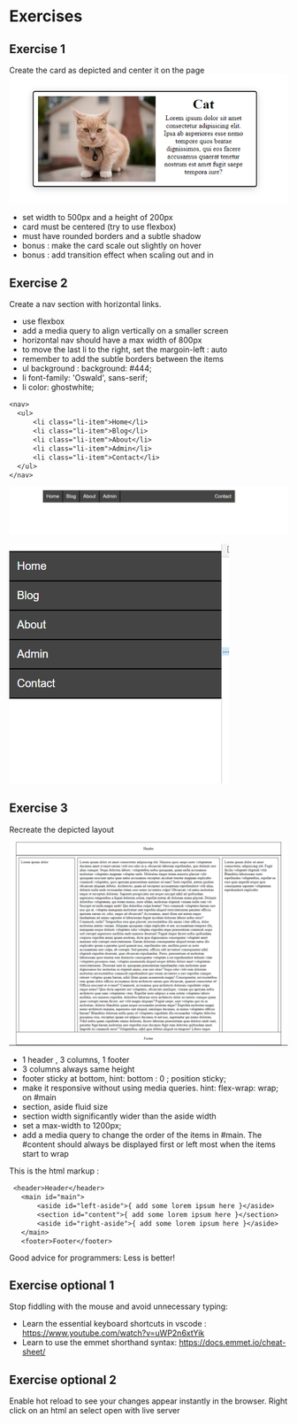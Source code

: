 
# Exercises

## Exercise 1
Create the card as depicted and center it on the page
![alt text](https://github.com/senner008/Class12/blob/master/HTMLCSSWeek_2/card_challenge.png "Card challenge")

- set width to 500px and a height of 200px
- card must be centered (try to use flexbox)
- must have rounded borders and a subtle shadow 
- bonus : make the card scale out slightly on hover
- bonus : add transition effect when scaling out and in


## Exercise 2

Create a nav section with horizontal links.

- use flexbox
- add a media query to align vertically on a smaller screen
- horizontal nav should have a max width of 800px
- to move the last li to the right, set the margoin-left : auto
- remember to add the subtle borders between the items 
- ul background : background: #444; 
- li font-family: 'Oswald', sans-serif;
- li color: ghostwhite;

```
<nav>
  <ul>
      <li class="li-item">Home</li>
      <li class="li-item">Blog</li>
      <li class="li-item">About</li>
      <li class="li-item">Admin</li>
      <li class="li-item">Contact</li>
  </ul>
</nav>
```

![alt text](https://github.com/senner008/Class12/blob/master/HTMLCSSWeek_2/horizontal_nav.png "horizontal nav")

![alt text](https://github.com/senner008/Class12/blob/master/HTMLCSSWeek_2/vertical_nav.png "vertical nav")


## Exercise 3

Recreate the depicted layout

![alt text](https://github.com/senner008/Class12/blob/master/HTMLCSSWeek_2/layout.png "layout")

- 1 header , 3 columns, 1 footer
- 3 columns always same height
- footer sticky at bottom,  hint: bottom : 0 ; position sticky;
- make it responsive without using media queries. hint: flex-wrap: wrap; on #main
- section, aside fluid size
- section width significantly wider than the aside width
- set a max-width to 1200px;
- add a media query to change the order of the items in #main. The #content should always be displayed first or left most when the items start to wrap

This is the html markup : 

```
 <header>Header</header>
   <main id="main">
       <aside id="left-aside">{ add some lorem ipsum here }</aside>
       <section id="content">{ add some lorem ipsum here }</section>
       <aside id="right-aside">{ add some lorem ipsum here }</aside>
   </main>
   <footer>Footer</footer>
```

Good advice for programmers: Less is better!

## Exercise optional 1 

Stop fiddling with the mouse and avoid unnecessary typing:

- Learn the essential keyboard shortcuts in vscode : https://www.youtube.com/watch?v=uWP2n6xtYik
- Learn to use the emmet shorthand syntax: https://docs.emmet.io/cheat-sheet/

## Exercise optional 2

Enable hot reload to see your changes appear instantly in the browser. Right click on an html an select open with live server






